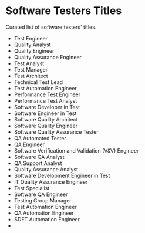# Software Testers Titles
Curated list of software testers' titles.

* Test Engineer
* Quality Analyst
* Quality Engineer
* Quality Assurance Engineer
* Test Analyst
* Test Manager
* Test Architect
* Technical Test Lead
* Test Automation Engineer
* Performance Test Engineer
* Performance Test Analyst
* Software Developer in Test
* Software Engineer in Test
* Software Quality Architect
* Software Quality Engineer
* Software Quality Assurance Tester
* QA Automated Tester
* QA Engineer
* Software Verification and Validation (V&V) Engineer
* Software QA Analyst
* QA Support Analyst
* Quality Assurance Analyst
* Software Development Engineer in Test
* IT Quality Assurance Engineer
* Test Specialist
* Software QA Engineer
* Testing Group Manager
* Test Automation Engineer
* QA Automation Engineer
* SDET Automation Engineer
*  
